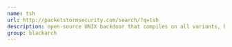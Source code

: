 ```yaml
---
name: tsh
url: http://packetstormsecurity.com/search/?q=tsh
description: open-source UNIX backdoor that compiles on all variants, has full pty support, and uses strong crypto for communication. URL : http://packetstormsecurity.com/search/?q=tsh Groups : blackarch blackarch-backdoor
group: blackarch
---
```

